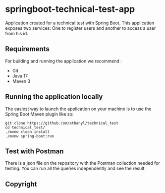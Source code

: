 # springboot-technical-test-app

Application created for a technical test with Spring Boot.
This application exposes two services: One to register users and another to access a user from his id.  

## Requirements

For building and running the application we recommend :

- Git
- Java 17
- Maven 3

## Running the application locally

The easiest way to launch the application on your machine is to use the Spring Boot Maven plugin like so:

```shell
git clone https://github.com/athanyl/technical_test
cd technical_test/
./mvnw clean install
./mvnw spring-boot:run
```

## Test with Postman

There is a json file on the repository with the Postman collection needed for testing. You can run all the queries independently and see the result.

## Copyright


